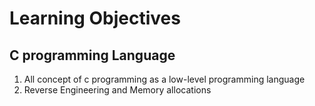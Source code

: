 # Learning Objectives 
## C programming Language

1. All concept of c programming as a low-level programming language
2. Reverse Engineering and Memory allocations
